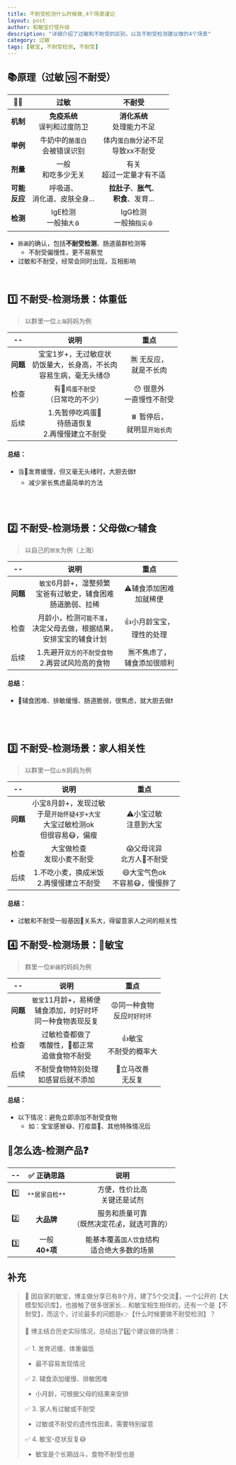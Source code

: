 ```yaml
---
title: 不耐受检测什么时候做,4个场景谨记 
layout: post
author: 和敏宝打怪升级
description: "详细介绍了过敏和不耐受的区别，以及不耐受检测建议做的4个场景"
category: 过敏
tags: [敏宝, 不耐受检测, 不耐受]
---
```



## 📚原理（过敏 🆚 不耐受）

|🧑‍🎓|过敏|不耐受|
|:--:|:--:|:--:|
|**机制**|**免疫系统**<br>误判和过度防卫|**消化系统**<br>处理能力不足|
|**举例**|牛奶中的`酪蛋白`<br>会被错误识别|体内`蛋白酶`分泌不足<br>导致xx不耐受|
|**剂量**|一般<br>和吃多少无关|有关<br>超过一定量才有不适|
|**可能<br>反应**|呼吸道、<br>消化道、皮肤全身...|**拉肚子**、**胀气**、<br>**积食**、发育...|
|**检测**|IgE检测<br>一般抽`大🩸`|IgG检测<br>一般抽`指尖🩸`|

- `肠漏`的确认，包括**不耐受检测**、肠道菌群检测等
	- 不耐受偏慢性，更不易察觉
- 过敏和不耐受，经常会同时出现，互相影响


<br>

## 1️⃣ 不耐受-检测场景：体重低
> 以群里一位`上海`妈妈为例

|--|说明|重点|
|:--:|:--:|:--:|
|**问题**|宝宝1岁+，无过敏症状<br>奶饭量大，长身高，不长肉<br>容易生病，毫无头绪😓|🈚️ 无反应，<br>就是不长肉|
|检查|有🥚`鸡蛋不耐受`<br>（日常吃的不少）|😯 很意外<br>一直慢性不耐受|
|后续|1.先暂停吃鸡蛋🥚<br>待肠道恢复 <br> 2.再慢慢建立不耐受|⏸️ 暂停后，<br>就明显`开始长肉`|

#### 总结：
- 当👶发育缓慢，但又毫无头绪时，大胆去做❗️
	- 减少家长焦虑最简单的方法


<br>
<br>

## 2️⃣ 不耐受-检测场景：父母做👉辅食
> 以自己的`朋友`为例（上海）

|--|说明|重点|
|:--:|:--:|:--:|
|**问题**|`敏宝`6月龄+，湿整频繁<br>宝爸有过敏史，辅食困难<br>肠道脆弱、拉稀|⚠️辅食添加困难<br>加就稀便|
|检查|月龄小，检测`可能不准`，<br>决定父母去做，根据结果，<br>安排宝宝的辅食计划|👍小月龄宝宝，<br>理性的处理|
|后续|1.先避开`双方的不耐受食物` <br> 2.再尝试风险高的食物|🈚️不焦虑了，<br>辅食添加很顺利|

#### 总结：
- 👶辅食困难、排敏缓慢、肠道脆弱，很焦虑，就大胆去做❗️

<br>
<br>

## 3️⃣ 不耐受-检测场景：家人相关性
> 以群里一位`山东`妈妈为例

|--|说明|重点|
|:--:|:--:|:--:|
|**问题**|小宝8月龄+，发现过敏<br>于是`开始怀疑4岁+大宝`<br> 大宝过敏检测ok <br> 但很容易😷，偏瘦|⚠️小宝过敏<br>注意到大宝|
|检查|大宝做检查<br>发现小麦不耐受|😱父母诧异<br>北方人🌾不耐受|
|后续|1.不吃小麦，换成米饭 <br> 2.再慢慢建立不耐受|😄大宝气色ok<br>不容易😷，慢慢胖了|

#### 总结：
- 过敏和不耐受一般基因🧬关系大，得留意家人之间的相关性

## 4️⃣ 不耐受-检测场景：🤧敏宝
> 群里一位`新疆`的妈妈为例

|--|说明|重点|
|:--:|:--:|:--:|
|**问题**|`敏宝`11月龄+，易稀便<br>辅食添加，时好时坏<br>同一种食物表现反复|😡同一种食物<br>反应`时好时坏`|
|检查|过敏检查都做了<br>嗜酸性，💩都正常<br>追做食物不耐受|👍敏宝<br>不耐受的概率大|
|后续|不耐受食物特别处理 <br>如感冒后就不添加|👶立马改善<br>无反复|

#### 总结：
- 以下情况：避免立即添加不耐受食物
	- 如：宝宝感冒😷、打疫苗💉、其他特殊情况后

## 🤔怎么选-检测产品❓

|--|✅ 正确思路|说明|
|:--:|:--:|:--:|
|1️⃣|`**居家自检**`|方便，性价比高<br>关键还是试剂|
|2️⃣|**大品牌**|服务和质量可靠<br>（既然决定花💰，就选可靠的）|
|3️⃣|一般<br>**40+项**|能基本覆盖`国人饮食`结构 <br>适合绝大多数的场景|


## 补充
> 🤧 因自家的敏宝，博主做分享已有8个月，建了5个交流👗，一个公开的【大模型知识库】，也接触了很多很家长...
和敏宝相生相伴的，还有一个是【不耐受】，而这个，讨论最多的问题是👉【什么时候要做不耐受检测】？
>
>🌈 博主结合历史实际情况，总结出了4️⃣个建议做的场景：
>
>✅ 1. 发育迟缓、体重偏低
>- 最不容易发现情况
>
>✅ 2. 辅食添加缓慢、排敏困难
>- 小月龄，可根据父母的结果来安排
>
>✅ 3. 家人有过敏或不耐受
>- 过敏或不耐受的遗传性因素，需要特别留意
>
>✅ 4. 敏宝-症状反复😷
>- 敏宝是个长期战斗，食物不耐受也是
>